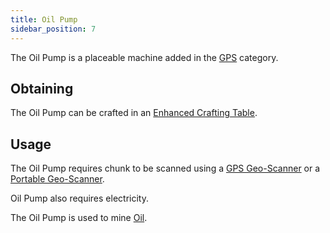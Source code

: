 ```yaml
---
title: Oil Pump
sidebar_position: 7
---
```


The Oil Pump is a placeable machine added in the [GPS](GPS) category.

## Obtaining

The Oil Pump can be crafted in an [Enhanced Crafting Table](Enhanced-Crafting-Table).

## Usage

The Oil Pump requires chunk to be scanned using a [GPS Geo-Scanner](GPS-Geo-Scanner) or a [Portable Geo-Scanner](Portable-Geo-Scanner).

Oil Pump also requires electricity.

The Oil Pump is used to mine [Oil](Bucket-of-Oil).
